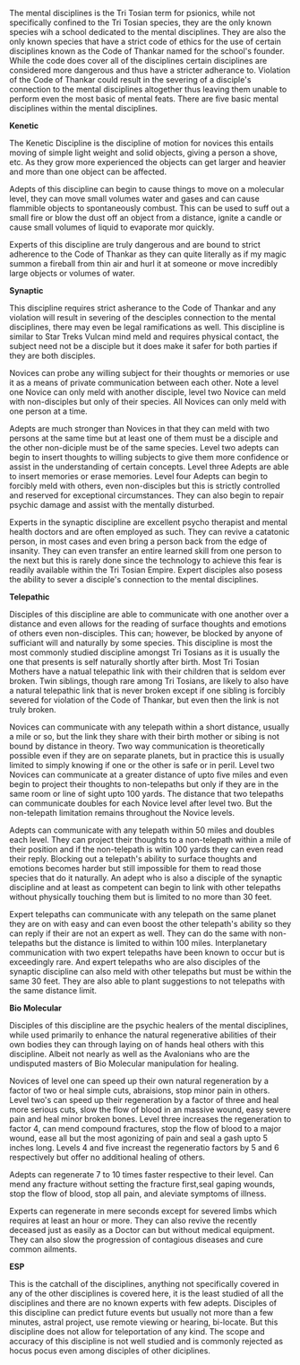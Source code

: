 The mental disciplines is the Tri Tosian term for psionics, while not specifically confined to the Tri Tosian species, they are the only known species wih a school dedicated to the mental disciplines. They are also the only known species that have a strict code of ethics for the use of certain disciplines known as the Code of Thankar named for the school's founder. While the code does cover all of the disciplines certain disciplines are considered more dangerous and thus have a stricter adherance to. Violation of the Code of Thankar could result in the severing of a disciple's connection to the mental disciplines altogether thus leaving them unable to perform even the most basic of mental feats. There are five basic mental disciplines within the mental disciplines.

**Kenetic**

The Kenetic Discipline is the discipline of motion for novices this entails moving of simple light weight and solid objects, giving a person a shove, etc. As they grow more experienced the objects can get larger and heavier and more than one object can be affected. 

Adepts of this discipline can begin to cause things to move on a molecular level, they can move small volumes water and gases and can cause flammible objects to spontaneously combust. This can be used to suff out a small fire or blow the dust off an object from a distance, ignite a candle or cause small volumes of liquid to evaporate mor quickly.

Experts of this discipline are truly dangerous and are bound to strict adherence to the Code of Thankar as they can quite literally as if my magic summon a fireball from thin air and hurl it at someone or move incredibly large objects or volumes of water. 

**Synaptic**

This discipline requires strict asherance to the Code of Thankar and any violation will result in severing of the desciples connection to the mental disciplines, there may even be legal ramifications as well. This discipline is similar to Star Treks Vulcan mind meld and requires physical contact, the subject need not be a disciple but it does make it safer for both parties if they are both disciples.

Novices can probe any willing subject for their thoughts or memories or use it as a means of private communication between each other. Note a level one Novice can only meld with another disciple, level two Novice can meld with non-disciples but only of their species. All Novices can only meld with one person at a time.

Adepts are much stronger than Novices in that they can meld with two persons at the same time but at least one of them must be a disciple and the other non-diciple must be of the same species. Level two adepts can begin to insert thoughts to willing subjects to give them more confidence or assist in the understanding of certain concepts. Level three Adepts are able to insert memories or erase memories. Level four Adepts can begin to forcibly meld with others, even non-disciples but this is strictly controlled and reserved for exceptional circumstances. They can also begin to repair psychic damage and assist with the mentally disturbed.

Experts in the synaptic discipline are excellent psycho therapist and mental health doctors and are often employed as such. They can revive a catatonic person, in most cases and even bring a person back from the edge of insanity. They can even transfer an entire learned skill from one person to the next but this is rarely done since the technology to achieve this fear is readily available within the Tri Tosian Empire. Expert disciples also posess the ability to sever a disciple's connection to the mental disciplines.

**Telepathic**

Disciples of this discipline are able to communicate with one another over a distance and even allows for the reading of surface thoughts and emotions of others even non-disciples. This can; however, be blocked by anyone of sufficiant will and naturally by some species. This discipline is most the most commonly studied discipline amongst Tri Tosians as it is usually the one that presents is self naturally shortly after birth. Most Tri Tosian Mothers have a natual telepathic link with their children that is seldom ever broken. Twin siblings, though rare among Tri Tosians, are likely to also have a natural telepathic link that is never broken except if one sibling is forcibly severed for violation of the Code of Thankar, but even then the link is not truly broken.

Novices can communicate with any telepath within a short distance, usually a mile or so, but the link they share with their birth mother or sibing is not bound by distance in theory. Two way communication is theoretically possible even if they are on separate planets, but in practice this is usually limited to simply knowing if one or the other is safe or in peril. Level two Novices can communicate at a greater distance of upto five miles and even begin to project their thoughts to non-telepaths but only if they are in the same room or line of sight upto 100 yards. The distance that two telepaths can communicate doubles for each Novice level after level two. But the non-telepath limitation remains throughout the Novice levels.

Adepts can communicate with any telepath within 50 miles and doubles each level. They can project their thoughts to a non-telepath within a mile of their position and if the non-telepath is witin 100 yards they can even read their reply. Blocking out a telepath's ability to surface thoughts and emotions becomes harder but still impossible for them to read those species that do it naturally. An adept who is also a disciple of the synaptic discipline and at least as competent can begin to link with other telepaths without physically touching them but is limited to no more than 30 feet.

Expert telepaths can communicate with any telepath on the same planet they are on with easy and can even boost the other telepath's ability so they can reply if their are not an expert as well. They can do the same with non-telepaths but the distance is limited to within 100 miles. Interplanetary communication with two expert telepaths have been known to occur but is exceedingly rare. And expert telepaths who are also disciples of the synaptic discipline can also meld with other telepaths but must be within the same 30 feet. They are also able to plant suggestions to not telepaths with the same distance limit.

**Bio Molecular**

Disciples of this discipline are the psychic healers of the mental disciplines, while used primarily to enhance the natural regenerative abilities of their own bodies they can through laying on of hands heal others with this discipline. Albeit not nearly as well as the Avalonians who are the undisputed masters of Bio Molecular manipulation for healing.

Novices of level one can speed up their own natural regeneration by a factor of two or heal simple cuts, abraisions, stop minor pain in others. Level two's can speed up their regeneration by a factor of three and heal more serious cuts, slow the flow of blood in an massive wound, easy severe pain and heal minor broken bones. Level three increases the regeneration to factor 4, can mend compound fractures, stop the flow of blood to a major wound, ease all but the most agonizing of pain and seal a gash upto 5 inches long. Levels 4 and five increast the regeneratio factors by 5 and 6 respectively but offer no additional healing of others.

Adepts can regenerate 7 to 10 times faster respective to their level. Can mend any fracture without setting the fracture first,seal gaping wounds, stop the flow of blood, stop all pain, and aleviate symptoms of illness.

Experts can regenerate in mere seconds except for severed limbs which requires at least an hour or more. They can also revive the recently deceased just as easily as a Doctor can but without medical equipment. They can also slow the progression of contagious diseases and cure common ailments.

**ESP**

This is the catchall of the disciplines, anything not specifically covered in any of the other disciplines is covered here, it is the least studied of all the disciplines and there are no known experts with few adepts. Disciples of this discipline can predict future events but usually not more than a few minutes, astral project, use remote viewing or hearing, bi-locate. But this discipline does not allow for teleportation of any kind. The scope and accuracy of this discipline is not well studied and is commonly rejected as hocus pocus even among disciples of other diciplines.

